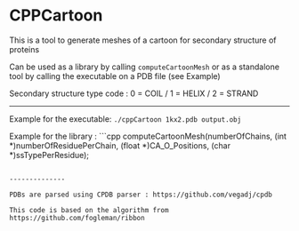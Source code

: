 # CPPCartoon

This is a tool to generate meshes of a cartoon for secondary structure of proteins

Can be used as a library by calling `computeCartoonMesh` or as a standalone tool by calling the executable on a PDB file (see Example)

Secondary structure type code : 0 = COIL / 1 = HELIX / 2 = STRAND

---------------

Example for the executable: ```./cppCartoon 1kx2.pdb output.obj```

Example for the library : ```cpp
computeCartoonMesh(numberOfChains, (int *)numberOfResiduePerChain, (float *)CA_O_Positions, (char *)ssTypePerResidue);
```

--------------

PDBs are parsed using CPDB parser : https://github.com/vegadj/cpdb

This code is based on the algorithm from https://github.com/fogleman/ribbon
